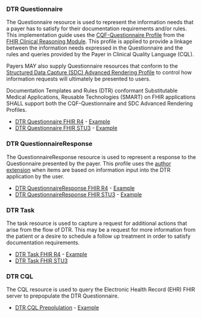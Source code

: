 ### DTR Questionnaire
The Questionnaire resource is used to represent the information needs that a payer has to satisfy for their documentation requirements and/or rules. This implementation guide uses the
[CQF-Questionnaire Profile](http://hl7.org/fhir/R4/cqf-questionnaire.html) from the [FHIR Clinical Reasoning Module](http://hl7.org/fhir/R4/clinicalreasoning-module.html). This profile is applied to provide a linkage between the information needs expressed in the Questionnaire and the rules and queries provided by the Payer in Clinical Quality Language (CQL).

Payers MAY also supply Questionnaire resources that conform to the [Structured Data Capture (SDC) Advanced Rendering Profile](http://build.fhir.org/ig/HL7/sdc/sdc-questionnaire-render.html) to control how information requests will ultimately be presented to users.

Documentation Templates and Rules (DTR) conformant Substitutable Medical Applications, Reusable Technologies (SMART) on FHIR applications SHALL support both the CQF-Questionnaire and SDC Advanced Rendering Profiles.

* [DTR Questionnaire FHIR R4](dtr-questionnaire-r4.html) - [Example](home-o2-questionnaire.html)
* [DTR Questionnaire FHIR STU3](STU3/dtr-questionnaire-stu3.html) - [Example](home-o2-questionnaire-stu3.html)

### DTR QuestionnaireResponse
The QuestionnaireResponse resource is used to represent a response to the Questionnaire presented by the payer. This profile uses the [author extension](http://www.hl7.org/implement/standards/fhir/extension-questionnaireresponse-author.html) when items are based on information input into the DTR application by the user.

* [DTR QuestionnaireResponse FHIR R4](dtr-questionnaireresponse-r4.html) - [Example](home-o2-questionnaireresponse.html)
* [DTR QuestionnaireResponse FHIR STU3](STU3/dtr-questionnaireresponse-stu3.html) - [Example](home-o2-questionnaireresponse-stu3.html)

### DTR Task
The task resource is used to capture a request for additional actions that arise from the flow of DTR. This may be a request for more information from the patient or a desire to schedule a follow up treatment in order to satisfy documentation requirements.

* [DTR Task FHIR R4](dtr-task-r4.html) - [Example](blood-gass-panel-task-r4.html)
* [DTR Task FHIR STU3](STU3/dtr-task-stu3.html)

### DTR CQL
The CQL resource is used to query the Electronic Health Record (EHR) FHIR server to prepopulate the DTR Questionnaire.
* [DTR CQL Prepolulation](specification__cql.html) - [Example](resources__home-o2-prepopulation.html)